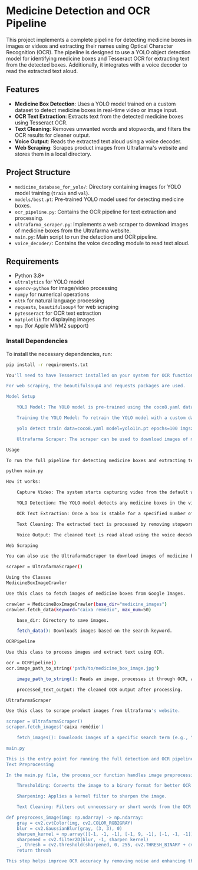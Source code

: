 # Medicine Detection and OCR Pipeline

This project implements a complete pipeline for detecting medicine boxes in images or videos and extracting their names using Optical Character Recognition (OCR). The pipeline is designed to use a YOLO object detection model for identifying medicine boxes and Tesseract OCR for extracting text from the detected boxes. Additionally, it integrates with a voice decoder to read the extracted text aloud.

## Features

- **Medicine Box Detection**: Uses a YOLO model trained on a custom dataset to detect medicine boxes in real-time video or image input.
- **OCR Text Extraction**: Extracts text from the detected medicine boxes using Tesseract OCR.
- **Text Cleaning**: Removes unwanted words and stopwords, and filters the OCR results for cleaner output.
- **Voice Output**: Reads the extracted text aloud using a voice decoder.
- **Web Scraping**: Scrapes product images from Ultrafarma's website and stores them in a local directory.

## Project Structure

- `medicine_database_for_yolo/`: Directory containing images for YOLO model training (`train` and `val`).
- `models/best.pt`: Pre-trained YOLO model used for detecting medicine boxes.
- `ocr_pipeline.py`: Contains the OCR pipeline for text extraction and processing.
- `ultrafarma_scraper.py`: Implements a web scraper to download images of medicine boxes from the Ultrafarma website.
- `main.py`: Main script to run the detection and OCR pipeline.
- `voice_decoder/`: Contains the voice decoding module to read text aloud.

## Requirements

- Python 3.8+
- `ultralytics` for YOLO model
- `opencv-python` for image/video processing
- `numpy` for numerical operations
- `nltk` for natural language processing
- `requests`, `beautifulsoup4` for web scraping
- `pytesseract` for OCR text extraction
- `matplotlib` for displaying images
- `mps` (for Apple M1/M2 support)

### Install Dependencies

To install the necessary dependencies, run:

```bash
pip install -r requirements.txt

You'll need to have Tesseract installed on your system for OCR functionality. Instructions for installation can be found here.

For web scraping, the beautifulsoup4 and requests packages are used.

Model Setup

    YOLO Model: The YOLO model is pre-trained using the coco8.yaml dataset and can be found under the models directory as best.pt.

    Training the YOLO Model: To retrain the YOLO model with a custom dataset, use the following command:

    yolo detect train data=coco8.yaml model=yolo11n.pt epochs=100 imgsz=640 device=mps

    Ultrafarma Scraper: The scraper can be used to download images of medicine boxes from Ultrafarma's website. You can use the UltrafarmaScraper class to gather images for training the YOLO model.

Usage

To run the full pipeline for detecting medicine boxes and extracting text via OCR:

python main.py

How it works:

    Capture Video: The system starts capturing video from the default webcam.

    YOLO Detection: The YOLO model detects any medicine boxes in the video feed.

    OCR Text Extraction: Once a box is stable for a specified number of frames, the image of the box is cropped, preprocessed, and sent through the OCR pipeline.

    Text Cleaning: The extracted text is processed by removing stopwords and unnecessary characters.

    Voice Output: The cleaned text is read aloud using the voice decoder.

Web Scraping

You can also use the UltrafarmaScraper to download images of medicine boxes:

scraper = UltrafarmaScraper()

Using the Classes
MedicineBoxImageCrawler

Use this class to fetch images of medicine boxes from Google Images.

crawler = MedicineBoxImageCrawler(base_dir="medicine_images")
crawler.fetch_data(keyword="caixa remédio", max_num=50)

    base_dir: Directory to save images.

    fetch_data(): Downloads images based on the search keyword.

OCRPipeline

Use this class to process images and extract text using OCR.

ocr = OCRPipeline()
ocr.image_path_to_string('path/to/medicine_box_image.jpg')

    image_path_to_string(): Reads an image, processes it through OCR, and prints the cleaned text.

    processed_text_output: The cleaned OCR output after processing.

UltrafarmaScraper

Use this class to scrape product images from Ultrafarma's website.

scraper = UltrafarmaScraper()
scraper.fetch_images('caixa remédio')

    fetch_images(): Downloads images of a specific search term (e.g., "medicine box") from the Ultrafarma website.

main.py

This is the entry point for running the full detection and OCR pipeline. The video feed is captured, the medicine box is detected, and the OCR pipeline is applied to extract and read aloud the text.
Text Preprocessing

In the main.py file, the process_ocr function handles image preprocessing, including:

    Thresholding: Converts the image to a binary format for better OCR performance.

    Sharpening: Applies a kernel filter to sharpen the image.

    Text Cleaning: Filters out unnecessary or short words from the OCR result.

def preprocess_image(img: np.ndarray) -> np.ndarray:
    gray = cv2.cvtColor(img, cv2.COLOR_RGB2GRAY)
    blur = cv2.GaussianBlur(gray, (3, 3), 0)
    sharpen_kernel = np.array([[-1, -1, -1], [-1, 9, -1], [-1, -1, -1]])
    sharpened = cv2.filter2D(blur, -1, sharpen_kernel)
    _, thresh = cv2.threshold(sharpened, 0, 255, cv2.THRESH_BINARY + cv2.THRESH_OTSU)
    return thresh

This step helps improve OCR accuracy by removing noise and enhancing the text areas.